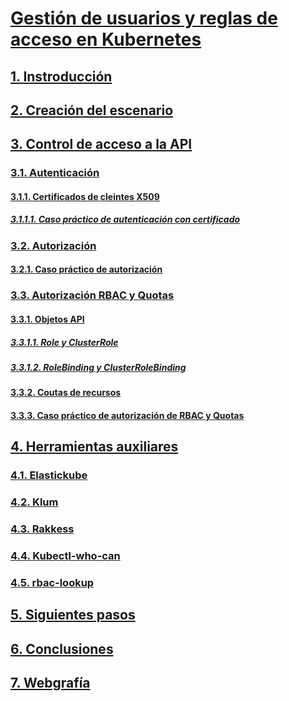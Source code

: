 # [Gestión de usuarios y reglas de acceso en Kubernetes](https://github.com/PalomaR88/Gestion_de_usuarios_y_reglas_de_acceso_en_Kubernetes/blob/master/Proyecto.md#gesti%C3%B3n-de-usuarios-y-reglas-de-acceso-en-kubernetes)

## [1. Instroducción](https://github.com/PalomaR88/Gestion_de_usuarios_y_reglas_de_acceso_en_Kubernetes/blob/master/Proyecto.md#1-introducci%C3%B3n)


## [2. Creación del escenario](https://github.com/PalomaR88/Gestion_de_usuarios_y_reglas_de_acceso_en_Kubernetes/blob/master/Proyecto.md#2-creaci%C3%B3n-del-escenario-y-recomendaciones)


## [3. Control de acceso a la API](https://github.com/PalomaR88/Gestion_de_usuarios_y_reglas_de_acceso_en_Kubernetes/blob/master/Proyecto.md#3-control-de-acceso-a-la-api)

### [3.1. Autenticación](https://github.com/PalomaR88/Gestion_de_usuarios_y_reglas_de_acceso_en_Kubernetes/blob/master/Proyecto.md#31-autenticaci%C3%B3n)
#### [3.1.1. Certificados de cleintes X509](https://github.com/PalomaR88/Gestion_de_usuarios_y_reglas_de_acceso_en_Kubernetes/blob/master/Proyecto.md#311-certificados-de-cliente-x5099)
##### [3.1.1.1. Caso práctico de autenticación con certificado](https://github.com/PalomaR88/Gestion_de_usuarios_y_reglas_de_acceso_en_Kubernetes/blob/master/Proyecto.md#3111-caso-pr%C3%A1ctico-de-autenticaci%C3%B3n-con-certificado)

### [3.2. Autorización](https://github.com/PalomaR88/Gestion_de_usuarios_y_reglas_de_acceso_en_Kubernetes/blob/master/Proyecto.md#32-autorizaci%C3%B3n)
#### [3.2.1. Caso práctico de autorización](https://github.com/PalomaR88/Gestion_de_usuarios_y_reglas_de_acceso_en_Kubernetes/blob/master/Proyecto.md#321-caso-pr%C3%A1ctico-de-autorizaci%C3%B3n)

### [3.3. Autorización RBAC y Quotas](https://github.com/PalomaR88/Gestion_de_usuarios_y_reglas_de_acceso_en_Kubernetes/blob/master/Proyecto.md#33-autorizaci%C3%B3n-rbac-y-quotas)
#### [3.3.1. Objetos API](https://github.com/PalomaR88/Gestion_de_usuarios_y_reglas_de_acceso_en_Kubernetes/blob/master/Proyecto.md#331-objetos-api)
##### [3.3.1.1. Role y ClusterRole](https://github.com/PalomaR88/Gestion_de_usuarios_y_reglas_de_acceso_en_Kubernetes/blob/master/Proyecto.md#3311-role-y-clusterrole)
##### [3.3.1.2. RoleBinding y ClusterRoleBinding](https://github.com/PalomaR88/Gestion_de_usuarios_y_reglas_de_acceso_en_Kubernetes/blob/master/Proyecto.md#3312-rolebinding-y-clusterrolebinding)
#### [3.3.2. Coutas de recursos](https://github.com/PalomaR88/Gestion_de_usuarios_y_reglas_de_acceso_en_Kubernetes/blob/master/Proyecto.md#232-cuotas-de-recursos)
#### [3.3.3. Caso práctico de autorización de RBAC y Quotas](https://github.com/PalomaR88/Gestion_de_usuarios_y_reglas_de_acceso_en_Kubernetes/blob/master/Proyecto.md#333-caso-pr%C3%A1ctico-de-autorizaci%C3%B3n-rbac-y-quotas)


## [4. Herramientas auxiliares](https://github.com/PalomaR88/Gestion_de_usuarios_y_reglas_de_acceso_en_Kubernetes/blob/master/Proyecto.md#4-herramientas-auxiliares)

### [4.1. Elastickube](https://github.com/PalomaR88/Gestion_de_usuarios_y_reglas_de_acceso_en_Kubernetes/blob/master/Proyecto.md#41-elastickube)

### [4.2. Klum](https://github.com/PalomaR88/Gestion_de_usuarios_y_reglas_de_acceso_en_Kubernetes/blob/master/Proyecto.md#42-klum)

### [4.3. Rakkess](https://github.com/PalomaR88/Gestion_de_usuarios_y_reglas_de_acceso_en_Kubernetes/blob/master/Proyecto.md#43-rakkess)

### [4.4. Kubectl-who-can](https://github.com/PalomaR88/Gestion_de_usuarios_y_reglas_de_acceso_en_Kubernetes/blob/master/Proyecto.md#44-kubect-who-can)

### [4.5. rbac-lookup](https://github.com/PalomaR88/Gestion_de_usuarios_y_reglas_de_acceso_en_Kubernetes/blob/master/Proyecto.md#45-rbac-lookup)


## [5. Siguientes pasos](https://github.com/PalomaR88/Gestion_de_usuarios_y_reglas_de_acceso_en_Kubernetes/blob/master/Proyecto.md#5-siguientes-pasos)


## [6. Conclusiones](https://github.com/PalomaR88/Gestion_de_usuarios_y_reglas_de_acceso_en_Kubernetes/blob/master/Proyecto.md#6-conclusiones)


## [7. Webgrafía](https://github.com/PalomaR88/Gestion_de_usuarios_y_reglas_de_acceso_en_Kubernetes/blob/master/Proyecto.md#7-webgraf%C3%ADa)